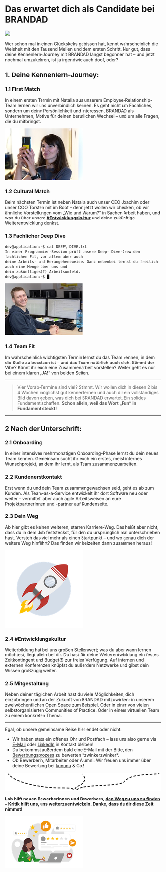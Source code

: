 # Das erwartet dich als Candidate bei BRANDAD

 ![](https://brandad.dev/templates/yootheme/cache/b4/header-candidate-journey-brandad-b4bb2abe.jpeg)

Wer schon mal in einen Glückskeks gebissen hat, kennt wahrscheinlich die Weisheit mit den Tausend Meilen und dem ersten Schritt. Nur gut, dass deine Kennenlern-Journey mit BRANDAD längst begonnen hat – und jetzt nochmal umzukehren, ist ja irgendwie auch doof, oder?

## 1. Deine Kennenlern-Journey:

### 1.1 First Match

In einem ersten Termin mit Natalia aus unserem Employee-Relationship-Team lernen wir uns unverbindlich kennen. Es geht nicht um Fachliches, sondern um deine Persönlichkeit und Interessen, BRANDAD als Unternehmen, Motive für deinen beruflichen Wechsel – und um alle Fragen, die du mitbringst.

[![Natalia](../assets/natalia-thumb.jpg)](../assets/natalia.jpg)

### 1.2 Cultural Match

Beim nächsten Termin ist neben Natalia auch unser CEO Joachim oder unser COO Torsten mit im Boot – denn jetzt wollen wir checken, ob wir ähnliche Vorstellungen vom „Wie und Warum?“ in Sachen Arbeit haben, und was du über unsere **[#Entwicklungskultur](https://brandad.dev/deine-candidate-journey-bei-uns#entwicklungskultur)** und deine zukünftige Weiterentwicklung denkst.

### 1.3 Fachlicher Deep Dive
```
dev@application:~$ cat DEEP\ DIVE.txt
In einer Programmier-Session prüft unsere Deep- Dive-Crew den fachlichen Fit, vor allem aber auch 
deine Arbeits- und Herangehensweise. Ganz nebenbei lernst du freilich auch eine Menge über uns und 
dein zukünftiges(?) Arbeitsumfeld.
dev@application:~$ █
```

[![Developer](../assets/developer-thumb.jpg)](../assets/developer.jpg)

### 1.4 Team Fit

Im wahrscheinlich wichtigsten Termin lernst du das Team kennen, in dem die Stelle zu besetzen ist – und das Team natürlich auch dich. Stimmt der Vibe? Könnt ihr euch eine Zusammenarbeit vorstellen? Weiter geht es nur bei einem klaren „JA!“ von beiden Seiten.

---

> Vier Vorab-Termine sind viel? Stimmt. Wir wollen dich in diesen 2 bis 4 Wochen möglichst gut kennenlernen und auch dir ein vollständiges Bild davon geben, was dich bei BRANDAD erwartet. Ein solides Fundament schaffen. **Schon allein, weil das Wort „Fun“ in Fundament steckt!**

---

## 2 Nach der Unterschrift:

### 2.1 Onboarding

In einer intensiven mehrmonatigen Onboarding-Phase lernst du dein neues Team kennen. Gemeinsam sucht ihr euch ein erstes, meist internes Wunschprojekt, an dem ihr lernt, als Team zusammenzuarbeiten.

### 2.2 Kundenerstkontakt

Erst wenn du und dein Team zusammengewachsen seid, geht es ab zum Kunden. Als Team-as-a-Service entwickelt ihr dort Software neu oder weiter – vermittelt aber auch agile Arbeitsweisen an eure Projektpartnerinnen und -partner auf Kundenseite.

### 2.3 Dein Weg

Ab hier gibt es keinen weiteren, starren Karriere-Weg. Das heißt aber nicht, dass du in dem Job feststeckst, für den du ursprünglich mal unterschrieben hast. Versteh das viel mehr als einen Startpunkt – und wo genau dich der weitere Weg hinführt? Das finden wir beizeiten dann zusammen heraus!

[![Rocket](../assets/rocket-thumb.png)](../assets/rocket.png)

### 2.4 #Entwicklungskultur

Weiterbildung hat bei uns großen Stellenwert; was du aber wann lernen möchtest, liegt allein bei dir. Du hast für deine Weiterentwicklung ein festes Zeitkontingent und Budget(!) zur freien Verfügung. Auf internen und externen Konferenzen knüpfst du außerdem Netzwerke und gibst dein Wissen großzügig weiter.

### 2.5 Mitgestaltung

Neben deiner täglichen Arbeit hast du viele Möglichkeiten, dich einzubringen und an der Zukunft von BRANDAD mitzuwirken: in unserem zweiwöchentlichen Open Space zum Beispiel. Oder in einer von vielen selbstorganisierten Communities of Practice. Oder in einem virtuellen Team zu einem konkreten Thema.

---

Egal, ob unsere gemeinsame Reise hier endet oder nicht:

- Wir haben stets ein offenes Ohr und Postfach – lass uns also gerne via [E-Mail](https://short.bas.ag/mailjobs) oder [LinkedIn](https://short.bas.ag/linkedin) in Kontakt bleiben!
- Du bekommst außerdem bald eine E-Mail mit der Bitte, den [Bewerbungsprozess](https://brandad.dev/jobs) zu bewerten \*zwinkerzwinker\*.
- Ob Bewerberin, Mitarbeiter oder Alumni: Wir freuen uns immer über deine Bewertung bei [kununu](https://short.bas.ag/kununu) & Co.!

 ![Choose your path!](../assets/paths.png)

**Lob hilft neuen Bewerberinnen und Bewerbern, [den Weg zu uns zu finden](https://short.bas.ag/kununu) – Kritik hilft uns, uns weiterzuentwickeln. Danke, dass du dir diese Zeit nimmst!**

[![Recommendation](../assets/recommendation-thumb.png)](../assets/recommendation.png)
